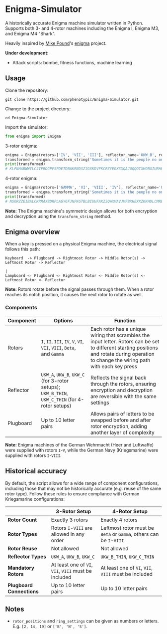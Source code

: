# Enigma-Simulator

A historically accurate Enigma machine simulator written in Python. Supports both 3- and 4-rotor machines including the Enigma I, Enigma M3, and Enigma M4 "Shark".

Heavily inspired by [Mike Pound](https://github.com/mikepound)'s [enigma](https://github.com/mikepound/enigma) project.

**Under development:**

- Attack scripts: bombe, fitness functions, machine learning

## Usage

Clone the repository:
```
git clone https://github.com/phenotypic/Enigma-Simulator.git
```

Change to the project directory:
```
cd Enigma-Simulator
```

Import the simulator:
```python
from enigma import Enigma
```

3-rotor enigma:
```python
enigma = Enigma(rotors=['IV', 'VII', 'III'], reflector_name='UKW_B', rotor_positions=[18, 5, 21], ring_settings=[2, 14, 19], plugboard_connections='bq cr di ej kw mt os px uz gh')
transformed = enigma.transform_string('Sometimes it is the people no one can imagine anything of who do the things no one can imagine')
print(transformed)
# KLFNHABWWYLCJIFRDGPFSPDETDNAKRNDSZJGXKDVFKCRZYEGXSXQAJOQQOTXHONGIURHBKPYIACN
```

4-rotor enigma:
```python
enigma = Enigma(rotors=['GAMMA', 'VI', 'VIII', 'IV'], reflector_name='UKW_C_THIN', rotor_positions=[19, 6, 25, 3], ring_settings=[8, 2, 12, 20], plugboard_connections='bq cr di ej kw mt os px uz gh')
transformed = enigma.transform_string('Sometimes it is the people no one can imagine anything of who do the things no one can imagine')
print(transformed)
# NSORZZEIBALCKRRAXBDRPLAGYGFJNFKGTBLBIUUFAKZJQWXMAVJMFBXHEXXZKKHDLCMRBDEXJDVJ
```

**Note:** The Enigma machine's symmetric design allows for both encryption and decryption using the `transform_string` method.

## Enigma overview

When a key is pressed on a physical Enigma machine, the electrical signal follows this path:

```
Keyboard  -> Plugboard -> Rightmost Rotor -> Middle Rotor(s) -> Leftmost Rotor -> Reflector
                                                                                      |
Lampboard <- Plugboard <- Rightmost Rotor <- Middle Rotor(s) <- Leftmost Rotor <- Reflector
```

**Note:** Rotors rotate before the signal passes through them. When a rotor reaches its notch position, it causes the next rotor to rotate as well.

### Components

| Component | Options | Function |
| --- | --- | --- |
| Rotors | `I`, `II`, `III`, `IV`, `V`, `VI`, `VII`, `VIII`, `Beta`, and `Gamma` | Each rotor has a unique wiring that scrambles the input letter. Rotors can be set to different starting positions and rotate during operation to change the wiring path with each key press |
| Reflector | `UKW_A`, `UKW_B`, `UKW_C` (for 3-rotor setups); `UKW_B_THIN`, `UKW_C_THIN` (for 4-rotor setups) | Reflects the signal back through the rotors, ensuring encryption and decryption are reversible with the same settings |
| Plugboard | Up to 10 letter pairs | Allows pairs of letters to be swapped before and after rotor encryption, adding another layer of complexity |

**Note:** Enigma machines of the German Wehrmacht (Heer and Luftwaffe) were supplied with rotors `I`-`V`, while the German Navy (Kriegsmarine) were supplied with rotors `I`-`VIII`.

## Historical accuracy

By default, the script allows for a wide range of component configurations, including those that may not be historically accurate (e.g. reuse of the same rotor type). Follow these rules to ensure compliance with German Kriegsmarine configurations:

| | 3-Rotor Setup | 4-Rotor Setup |
| --- | --- | --- |
| **Rotor Count** | Exactly 3 rotors | Exactly 4 rotors |
| **Rotor Types** | Rotors `I`-`VIII` are allowed in any order | Leftmost rotor must be `Beta` or `Gamma`, others can be `I`-`VIII` |
| **Rotor Reuse** | Not allowed | Not allowed |
| **Reflector Types** | `UKW_A`, `UKW_B`, `UKW_C` | `UKW_B_THIN`, `UKW_C_THIN` |
| **Mandatory Rotors** | At least one of `VI`, `VII`, `VIII` must be included | At least one of `VI`, `VII`, `VIII` must be included |
| **Plugboard Connections** | Up to 10 letter pairs | Up to 10 letter pairs |

## Notes

- `rotor_positions` and `ring_settings` can be given as numbers or letters. E.g. `[2, 14, 19]` or `['B', 'N', 'S']`.

